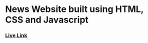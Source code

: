 # News Website built using HTML, CSS and Javascript

### [Live Link](https://xboard-sundeep.netlify.app)